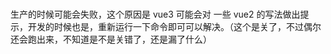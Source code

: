 # 

生产的时候可能会失败，这个原因是 vue3 可能会对 一些 vue2 的写法做出提示，开发的时候也是，重新运行一下命令即可可以解决。（这个是关了，不过偶尔还会跑出来，不知道是不是关错了，还是漏了什么）



